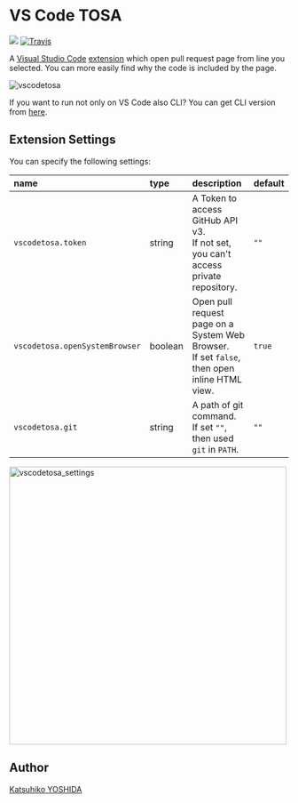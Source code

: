 # VS Code TOSA
[![](https://vsmarketplacebadge.apphb.com/version-short/kyoshidajp.vscode-tosa.svg)](https://marketplace.visualstudio.com/items?itemName=kyoshidajp.vscode-tosa)
[![Travis](https://travis-ci.org/kyoshidajp/vscode-tosa.svg?branch=master)](https://travis-ci.org/kyoshidajp/vscode-tosa)

A [Visual Studio Code](https://code.visualstudio.com/) [extension](https://marketplace.visualstudio.com/VSCode) which open pull request page from line you selected. You can more easily find why the code is included by the page.

![vscodetosa](https://user-images.githubusercontent.com/3317191/37556973-ef60fe02-2a40-11e8-9898-8f333921702b.gif)

If you want to run not only on VS Code also CLI? You can get CLI version from [here](https://github.com/kyoshidajp/tosa). 

## Extension Settings

You can specify the following settings:

| name | type | description | default |
| :--- | :--- | :---------- | :------ |
| `vscodetosa.token` | string | A Token to access GitHub API v3.<br>If not set, you can't access private repository. | `""` |
| `vscodetosa.openSystemBrowser` | boolean | Open pull request page on a System Web Browser.<br>If set `false`, then open inline HTML view. | `true` |
| `vscodetosa.git` | string | A path of git command.<br>If set `""`, then used `git` in `PATH`. | `""` |

<img width="500" alt="vscodetosa_settings" src="https://user-images.githubusercontent.com/3317191/37252324-b567b00c-2562-11e8-89af-74ad23ff6864.png">

## Author

[Katsuhiko YOSHIDA](https://github.com/kyoshidajp)
